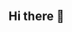## Hi there 👋

<!--
**sanahussain47/sanahussain47** is a ✨ _special_ ✨ repository because its `README.md` (this file) appears on your GitHub profile.>

# 👋 Hi, I'm Sana Hussain

🎓 MS Data Science student at ITU  
📊 Data Analyst at the Price Control & Commodities Management Department, Punjab  
🧑‍🏫 Teaching Assistant – Data Analytics at Atomcamp  

A year ago, I didn’t know how much working with data would change the way I see things. My journey truly began with Atomcamp — where I got my first hands-on exposure to data, real-world projects, and a vibrant learning community. That experience gave me clarity, confidence, and the push I needed to step fully into the world of data science. Today, I’m proud to return as a TA, helping others begin their own journey with data.

---

### 🔍 What I Work On
- Analyzing food prices and market trends to support better policy decisions
- Using Python, SQL, and Power BI to turn messy data into useful insights
- Exploring Machine Learning and NLP for real-world use cases
- Writing reports and briefs that combine data with impact

---

### 💡 Projects & Interests
- 📈 **Price Control & Consumer Behavior** – Using data analytics to study how prices affect people’s choices
- 📊 **BI Dashboards** – Building Power BI reports for sectors like sales, airlines, and healthcare
- 🤖 **AI Tools & Chatbots** – Creating small AI tools using Gradio, OpenAI, and public data
- 🌾 **Market Reform** – Writing reports to modernize agricultural markets in Punjab

---

### 🛠️ Tools & Skills I Use
`Python` `Pandas` `SQL` `Power BI` `Stata`  
`Scikit-learn` `PyTorch` `NLP` `EDA` `Impact Evaluation`

---

### 🌱 My Atomcamp Journey
Atomcamp is where it all started — from my first Python notebook to building full data analysis pipelines.  
It’s where I learned that data isn’t just numbers — it’s a way to ask better questions, and solve meaningful problems.  
Fast forward, I still carry that curiosity with me every day — now as a Teaching Assistant, helping others unlock the same excitement and growth.

---

### 📬 Let’s Connect!
- 🌐 LinkedIn: https://www.linkedin.com/in/sana-hussain-/
- ✉️ Email: sanahussain4747@gmail.com
- 💻 GitHub: (https://github.com/sanahussain47)
- 💻 Medium: https://medium.com/@sanahussain4747

---

### 🌟 A Thought I Believe In
 “We’ve all worked with data since birth — but learning how to use it to solve real problems is what truly transforms us.”



